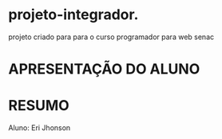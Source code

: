 # projeto-integrador.
projeto criado para para o curso programador para web senac

# __APRESENTAÇÃO DO ALUNO__


# __RESUMO__ 

Aluno: Eri Jhonson 

